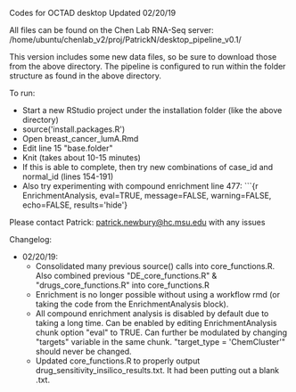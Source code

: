 Codes for OCTAD desktop 
Updated 02/20/19

All files can be found on the Chen Lab RNA-Seq server: 
/home/ubuntu/chenlab_v2/proj/PatrickN/desktop_pipeline_v0.1/

This version includes some new data files, so be sure to download those from the above directory. 
The pipeline is configured to run within the folder structure as found in the above directory.

To run:
- Start a new RStudio project under the installation folder (like the above directory)
- source('install.packages.R')
- Open breast_cancer_lumA.Rmd
- Edit line 15 "base.folder"
- Knit (takes about 10-15 minutes)
- If this is able to complete, then try new combinations of case_id and normal_id (lines 154-191)
- Also try experimenting with compound enrichment 
line 477: ```{r EnrichmentAnalysis, eval=TRUE, message=FALSE, warning=FALSE, echo=FALSE, results='hide'}

Please contact Patrick: patrick.newbury@hc.msu.edu with any issues


Changelog:
<ul>
<li> 02/20/19: <ul>
<li>Consolidated many previous source() calls into core_functions.R. Also combined previous "DE_core_functions.R" & "drugs_core_functions.R" into core_functions.R</li>
<li>Enrichment is no longer possible without using a workflow rmd (or taking the code from the EnrichmentAnalysis block).</li>
<li>All compound enrichment analysis is disabled by default due to taking a long time. Can be enabled by editing EnrichmentAnalysis chunk option "eval" to TRUE. Can further be modulated by changing "targets" variable in the same chunk. "target_type = 'ChemCluster'" should never be changed.</li>
<li>Updated core_functions.R to properly output drug_sensitivity_insilico_results.txt. It had been putting out a blank .txt.</li>
</ul>
</li>
</ul>

